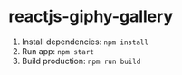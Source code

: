 # reactjs-giphy-gallery

1. Install dependencies: `npm install`
2. Run app: `npm start`
3. Build production: `npm run build`
